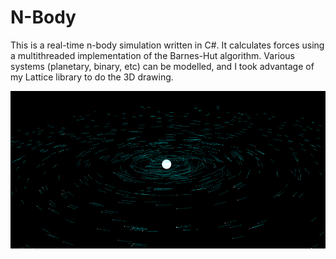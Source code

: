 N-Body
======

This is a real-time n-body simulation written in C#. It calculates forces using a multithreaded implementation of the Barnes-Hut algorithm. Various systems (planetary, binary, etc) can be modelled, and I took advantage of my Lattice library to do the 3D drawing. 

![Demo image](image.png)